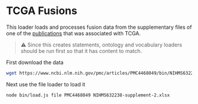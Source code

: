 # TCGA Fusions

This loader loads and processes fusion data from the supplementary files of one of the
[publications](https://www.ncbi.nlm.nih.gov/pmc/articles/PMC4468049) that was associated with TCGA.

> :warning: Since this creates statements, ontology and vocabulary loaders should be run first so that it
has content to match.

First download the data

```bash
wget https://www.ncbi.nlm.nih.gov/pmc/articles/PMC4468049/bin/NIHMS632238-supplement-2.xlsx
```

Next use the file loader to load it

```bash
node bin/load.js file PMC4468049 NIHMS632238-supplement-2.xlsx
```
